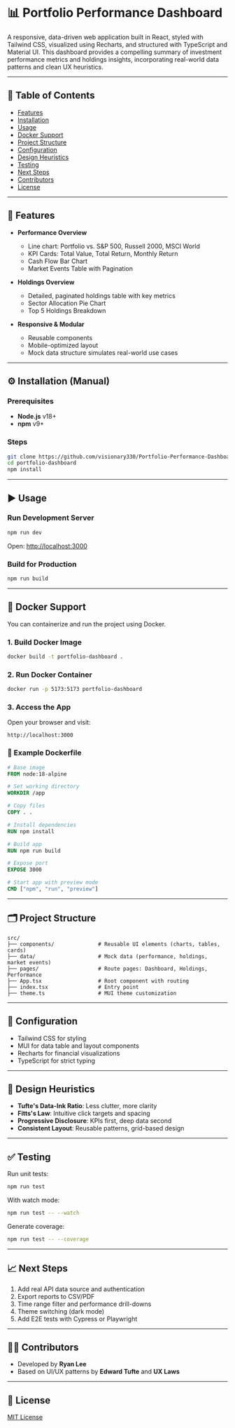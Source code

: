 # 📊 Portfolio Performance Dashboard

A responsive, data-driven web application built in React, styled with Tailwind CSS, visualized using Recharts, and structured with TypeScript and Material UI. This dashboard provides a compelling summary of investment performance metrics and holdings insights, incorporating real-world data patterns and clean UX heuristics.

---

## 🧭 Table of Contents

- [Features](#-features)
- [Installation](#-installation)
- [Usage](#-usage)
- [Docker Support](#-docker-support)
- [Project Structure](#-project-structure)
- [Configuration](#-configuration)
- [Design Heuristics](#-design-heuristics)
- [Testing](#-testing)
- [Next Steps](#-next-steps)
- [Contributors](#-contributors)
- [License](#-license)

---

## 🚀 Features

- **Performance Overview**
  - Line chart: Portfolio vs. S&P 500, Russell 2000, MSCI World
  - KPI Cards: Total Value, Total Return, Monthly Return
  - Cash Flow Bar Chart
  - Market Events Table with Pagination

- **Holdings Overview**
  - Detailed, paginated holdings table with key metrics
  - Sector Allocation Pie Chart
  - Top 5 Holdings Breakdown

- **Responsive & Modular**
  - Reusable components
  - Mobile-optimized layout
  - Mock data structure simulates real-world use cases

---

## ⚙️ Installation (Manual)

### Prerequisites

- **Node.js** v18+
- **npm** v9+

### Steps

```bash
git clone https://github.com/visionary330/Portfolio-Performance-Dashboard.git
cd portfolio-dashboard
npm install
```

---

## ▶️ Usage

### Run Development Server

```bash
npm run dev
```

Open: [http://localhost:3000](http://localhost:3000)

### Build for Production

```bash
npm run build
```

---

## 🐳 Docker Support

You can containerize and run the project using Docker.

### 1. Build Docker Image

```bash
docker build -t portfolio-dashboard .
```

### 2. Run Docker Container

```bash
docker run -p 5173:5173 portfolio-dashboard
```

### 3. Access the App

Open your browser and visit:
```
http://localhost:3000
```

### 🐋 Example Dockerfile

```Dockerfile
# Base image
FROM node:18-alpine

# Set working directory
WORKDIR /app

# Copy files
COPY . .

# Install dependencies
RUN npm install

# Build app
RUN npm run build

# Expose port
EXPOSE 3000

# Start app with preview mode
CMD ["npm", "run", "preview"]
```

---

## 🗂 Project Structure

```
src/
├── components/              # Reusable UI elements (charts, tables, cards)
├── data/                    # Mock data (performance, holdings, market events)
├── pages/                   # Route pages: Dashboard, Holdings, Performance
├── App.tsx                  # Root component with routing
├── index.tsx                # Entry point
├── theme.ts                 # MUI theme customization
```

---

## 🧠 Configuration

- Tailwind CSS for styling
- MUI for data table and layout components
- Recharts for financial visualizations
- TypeScript for strict typing

---

## 🎨 Design Heuristics

- **Tufte's Data-Ink Ratio**: Less clutter, more clarity
- **Fitts's Law**: Intuitive click targets and spacing
- **Progressive Disclosure**: KPIs first, deep data second
- **Consistent Layout**: Reusable patterns, grid-based design

---

## ✅ Testing

Run unit tests:

```bash
npm run test
```

With watch mode:

```bash
npm run test -- --watch
```

Generate coverage:

```bash
npm run test -- --coverage
```

---

## 📈 Next Steps

1. Add real API data source and authentication
2. Export reports to CSV/PDF
3. Time range filter and performance drill-downs
4. Theme switching (dark mode)
5. Add E2E tests with Cypress or Playwright

---

## 👨‍💻 Contributors

- Developed by **Ryan Lee**
- Based on UI/UX patterns by **Edward Tufte** and **UX Laws**

---

## 📄 License

[MIT License](./LICENSE)
